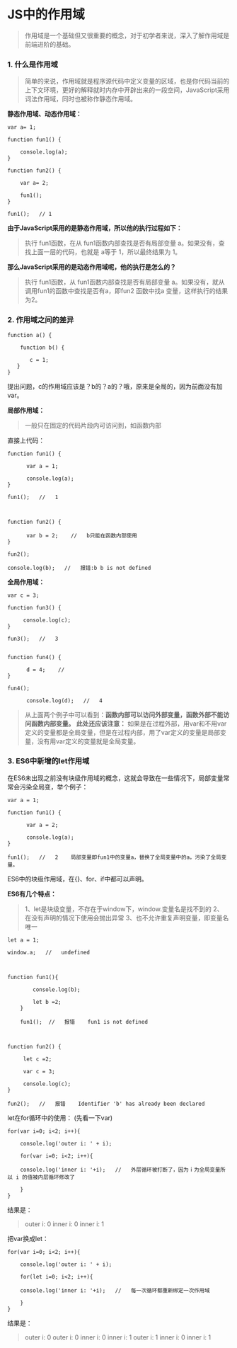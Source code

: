 # JS中的作用域
> 作用域是一个基础但又很重要的概念，对于初学者来说，深入了解作用域是前端进阶的基础。
### 1. 什么是作用域

> 简单的来说，作用域就是程序源代码中定义变量的区域，也是你代码当前的上下文环境，更好的解释就时内存中开辟出来的一段空间，JavaScript采用词法作用域，同时也被称作静态作用域。

__静态作用域、动态作用域：__

```
var a= 1;

function fun1() {

    console.log(a);
}

function fun2() {

    var a= 2;

    fun1();
}

fun1();   // 1
```
__由于JavaScript采用的是静态作用域，所以他的执行过程如下：__

> 执行 fun1函数，在从 fun1函数内部查找是否有局部变量 a。如果没有，查找上面一层的代码，也就是 a等于 1，所以最终结果为 1。

__那么JavaScript采用的是动态作用域呢，他的执行是怎么的？__

> 执行 fun1函数，从 fun1函数内部查找是否有局部变量 a。如果没有，就从调用fun1的函数中查找是否有a，即fun2 函数中找a 变量，这样执行的结果为2。

### 2. 作用域之间的差异

```
function a() {

    function b() {

       c = 1;
   }
}
```
提出问题，c的作用域应该是？b的？a的？哦，原来是全局的，因为前面没有加var。

__局部作用域：__
> 一般只在固定的代码片段内可访问到，如函数内部

直接上代码：
```
function fun1() {

      var a = 1;

      console.log(a);
}

fun1();   //   1



function fun2() {

      var b = 2;    //   b只能在函数内部使用
}

fun2();

console.log(b);   //   报错:b b is not defined
```

__全局作用域：__

```
var c = 3;

function fun3() {

     console.log(c);
}

fun3();   //   3


function fun4() {

      d = 4;    //
}

fun4();

      console.log(d);   //   4
```
> 从上面两个例子中可以看到：__函数内部可以访问外部变量，函数外部不能访问函数内部变量。__
__此处还应该注意：__
如果是在过程外部，用var和不用var定义的变量都是全局变量，但是在过程内部，用了var定义的变量是局部变量，没有用var定义的变量就是全局变量。
### 3. ES6中新增的let作用域

在ES6未出现之前没有块级作用域的概念，这就会导致在一些情况下，局部变量常常会污染全局变，举个例子：
```
var a = 1;

function fun1() {

      var a = 2;

      console.log(a);
}

fun1();   //   2    局部变量即fun1中的变量a，替换了全局变量中的a，污染了全局变量。
```

ES6中的块级作用域，在{}、for、if中都可以声明。

__ES6有几个特点：__
>  1、let是块级变量，不存在于window下，window.变量名是找不到的
2、 在没有声明的情况下使用会抛出异常
3、也不允许重复声明变量，即变量名唯一

```
let a = 1;

window.a;   //   undefined



function fun1(){

        console.log(b);

        let b =2;
    }

    fun1();  //   报错    fun1 is not defined



function fun2() {

     let c =2;

     var c = 3;

     console.log(c);
}

fun2();   //   报错    Identifier 'b' has already been declared
```

let在for循环中的使用：
(先看一下var)
```
for(var i=0; i<2; i++){

    console.log('outer i: ' + i);

    for(var i=0; i<2; i++){

	console.log('inner i: '+i);   //   外层循环被打断了，因为ｉ为全局变量所以 i 的值被内层循环修改了

    }
}
```
结果是：
>outer i: 0
 inner i: 0
 inner i: 1


把var换成let：
```
for(var i=0; i<2; i++){

    console.log('outer i: ' + i);

    for(let i=0; i<2; i++){

	console.log('inner i: '+i);   //   每一次循环都重新绑定一次作用域

    }
}
```

结果是：
> outer i: 0
outer i: 0
inner i: 0
inner i: 1
outer i: 1
inner i: 0
inner i: 1
